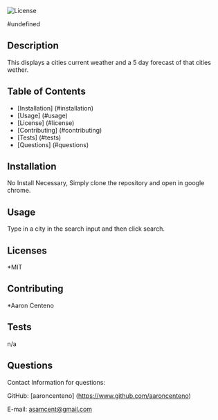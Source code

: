 
![License](https://img.shields.io/static/v1?label=License&message=MIT&color=BLUE)

#undefined

## Description

This displays a cities current weather and a 5 day forecast of that cities wether.

## Table of Contents

* [Installation] (#installation)
* [Usage] (#usage)
* [License] (#license)
* [Contributing] (#contributing)
* [Tests] (#tests)
* [Questions] (#questions)

## Installation 

No Install Necessary, Simply clone the repository and open in google chrome.

## Usage

Type in a city in the search input and then click search.

## Licenses

*MIT

## Contributing

*Aaron Centeno

## Tests

n/a

## Questions

Contact Information for questions: 


GitHub: [aaroncenteno] (https://www.github.com/aaroncenteno) 

E-mail: asamcent@gmail.com
  